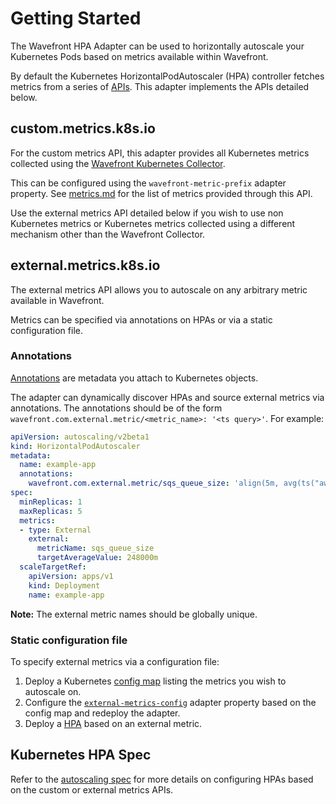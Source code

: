 # Getting Started

The Wavefront HPA Adapter can be used to horizontally autoscale your Kubernetes Pods based on metrics available within Wavefront.

By default the Kubernetes HorizontalPodAutoscaler (HPA) controller fetches metrics from a series of [APIs](https://kubernetes.io/docs/tasks/run-application/horizontal-pod-autoscale/#support-for-metrics-apis). This adapter implements the APIs detailed below.

## custom.metrics.k8s.io
For the custom metrics API, this adapter provides all Kubernetes metrics collected using the [Wavefront Kubernetes Collector](https://github.com/wavefrontHQ/wavefront-kubernetes-collector).

This can be configured using the `wavefront-metric-prefix` adapter property. See [metrics.md](https://github.com/wavefrontHQ/wavefront-kubernetes-adapter/blob/master/docs/metrics.md) for the list of metrics provided through this API.

Use the external metrics API detailed below if you wish to use non Kubernetes metrics or Kubernetes metrics collected using a different mechanism other than the Wavefront Collector.

## external.metrics.k8s.io
The external metrics API allows you to autoscale on any arbitrary metric available in Wavefront.

Metrics can be specified via annotations on HPAs or via a static configuration file.

### Annotations
[Annotations](https://kubernetes.io/docs/concepts/overview/working-with-objects/annotations/) are metadata you attach to Kubernetes objects.

The adapter can dynamically discover HPAs and source external metrics via annotations. The annotations should be of the form `wavefront.com.external.metric/<metric_name>: '<ts query>'`. For example:

```yaml
apiVersion: autoscaling/v2beta1
kind: HorizontalPodAutoscaler
metadata:
  name: example-app
  annotations:
    wavefront.com.external.metric/sqs_queue_size: 'align(5m, avg(ts("aws.sqs.approximatenumberofmessagesvisible", QueueName="app-queue")))'
spec:
  minReplicas: 1
  maxReplicas: 5
  metrics:
  - type: External
    external:
      metricName: sqs_queue_size
      targetAverageValue: 248000m
  scaleTargetRef:
    apiVersion: apps/v1
    kind: Deployment
    name: example-app
```
**Note:** The external metric names should be globally unique.

### Static configuration file
To specify external metrics via a configuration file:

1. Deploy a Kubernetes [config map](https://github.com/wavefrontHQ/wavefront-kubernetes-adapter/blob/master/deploy/manifests/04-custom-metrics-config-map.yaml) listing the metrics you wish to autoscale on.
2. Configure the [`external-metrics-config`](https://github.com/wavefrontHQ/wavefront-kubernetes-adapter/blob/06b75dcf6fd9813a2b8a5a5762be1ae922d35ce7/deploy/manifests/custom-metrics-apiserver-deployment.yaml#L31) adapter property based on the config map and redeploy the adapter.
3. Deploy a [HPA](https://github.com/wavefrontHQ/wavefront-kubernetes-adapter/blob/master/deploy/hpa-examples/hpa-external.yaml) based on an external metric.

## Kubernetes HPA Spec
Refer to the [autoscaling spec](https://godoc.org/k8s.io/api/autoscaling/v2beta1#MetricSpec) for more details on configuring HPAs based on the custom or external metrics APIs.
